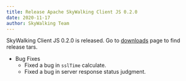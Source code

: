 ```yaml
---
title: Release Apache SkyWalking Client JS 0.2.0
date: 2020-11-17
author: SkyWalking Team
---
```


SkyWalking Client JS 0.2.0 is released. Go to [downloads](https://github.com/apache/skywalking-website/blob/master/downloads) page to find release tars.

- Bug Fixes
  - Fixed a bug in `sslTime` calculate.
  - Fixed a bug in server response status judgment.